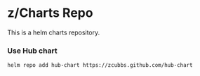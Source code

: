 # z/Charts Repo

This is a helm charts repository.

### Use Hub chart
`helm repo add hub-chart https://zcubbs.github.com/hub-chart`
